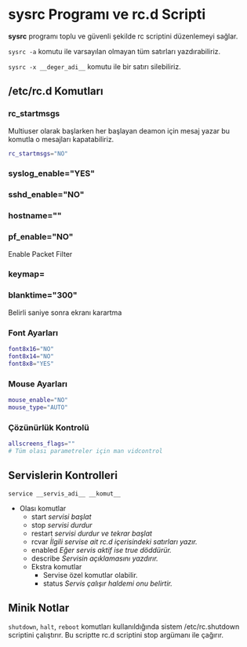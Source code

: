 # sysrc Programı ve rc.d Scripti

**sysrc** programı toplu ve güvenli şekilde rc scriptini düzenlemeyi sağlar.

`sysrc -a` komutu ile varsayılan olmayan tüm satırları yazdırabiliriz.

`sysrc -x __deger_adi__` komutu ile bir satırı silebiliriz.

## /etc/rc.d Komutları

### rc_startmsgs

Multiuser olarak başlarken her başlayan deamon için mesaj yazar bu komutla o mesajları kapatabiliriz.

```sh
rc_startmsgs="NO"
```

### syslog_enable="YES"

### sshd_enable="NO"

### hostname=""

### pf_enable="NO"

Enable Packet Filter

### keymap=

### blanktime="300"

Belirli saniye sonra ekranı karartma

### Font Ayarları

```sh
font8x16="NO"
font8x14="NO"
font8x8="YES"
```

### Mouse Ayarları

```sh
mouse_enable="NO"
mouse_type="AUTO"
```

### Çözünürlük Kontrolü

```sh
allscreens_flags=""
# Tüm olası parametreler için man vidcontrol
```

## Servislerin Kontrolleri

`service __servis_adi__ __komut__`

* Olası komutlar
  * start *servisi başlat*
  * stop *servisi durdur*
  * restart *servisi durdur ve tekrar başlat*
  * rcvar *İlgili servise ait rc.d içerisindeki satırları yazır.*
  * enabled *Eğer servis aktif ise true döddürür.*
  * describe *Servisin açıklamasını yazdırır.*
  * Ekstra komutlar
    * Servise özel komutlar olabilir.
    * status *Servis çalışır haldemi onu belirtir.*

## Minik Notlar

`shutdown`, `halt`, `reboot` komutları kullanıldığında sistem /etc/rc.shutdown scriptini çalıştırır. Bu scriptte rc.d scriptini stop argümanı ile çağırır.